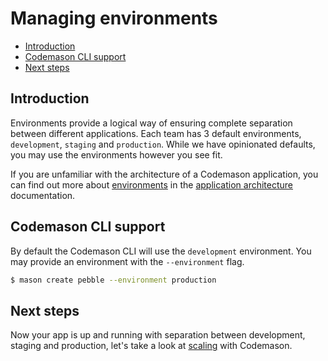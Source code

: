 # Managing environments

- [Introduction](#introduction)
- [Codemason CLI support](#cli-support)
- [Next steps](#next-steps)

<a name="introduction"></a>
## Introduction
Environments provide a logical way of ensuring complete separation between different applications. Each team has 3 default environments, `development`, `staging` and `production`. While we have opinionated defaults, you may use the environments however 
you see fit.

If you are unfamiliar with the architecture of a Codemason application, you can find out more about [environments](/docs/{{version}}/architecture#environments) in the [application architecture](/docs/{{version}}/architecture) documentation.

<a name="cli-support"></a>
## Codemason CLI support
By default the Codemason CLI will use the `development` environment. You may provide an environment with the `--environment` flag. 

```bash
$ mason create pebble --environment production
```

<a name="next-steps"></a>
## Next steps
Now your app is up and running with separation between development, staging and production, let's take a look at [scaling](/docs/{{version}}/scaling) with Codemason. 
